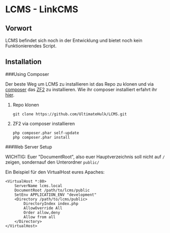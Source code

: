 LCMS - LinkCMS
==============

Vorwort
-------
LCMS befindet sich noch in der Entwicklung und bietet noch kein Funktionierendes Script.

Installation
------------

###Using Composer

Der beste Weg um LCMS zu installieren ist das Repo zu klonen und via [composer](https://getcomposer.org/) das [ZF2](http://framework.zend.com/) zu installieren. Wie ihr composer installiert erfahrt ihr [hier](https://getcomposer.org/doc/00-intro.md).

1. Repo klonen

    `git clone https://github.com/UltimateHulk/LCMS.git`
2. ZF2 via composer installieren

    ```
    php composer.phar self-update
    php composer.phar install
    ```

###Web Server Setup

WICHTIG: Euer "DocumentRoot", also euer Hauptverzeichnis soll nicht auf `/` zeigen, sondernauf den Unterordner `public/`

Ein Beispiel für den VirtualHost eures Apaches:

    <VirtualHost *:80>
        ServerName lcms.local
        DocumentRoot /path/to/lcms/public
        SetEnv APPLICATION_ENV "development"
        <Directory /path/to/lcms/public>
            DirectoryIndex index.php
            AllowOverride All
            Order allow,deny
            Allow from all
        </Directory>
    </VirtualHost>

